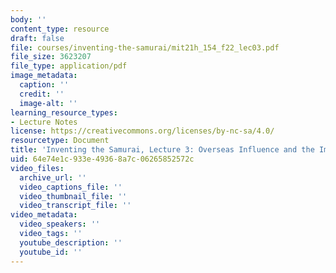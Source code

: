 ```yaml
---
body: ''
content_type: resource
draft: false
file: courses/inventing-the-samurai/mit21h_154_f22_lec03.pdf
file_size: 3623207
file_type: application/pdf
image_metadata:
  caption: ''
  credit: ''
  image-alt: ''
learning_resource_types:
- Lecture Notes
license: https://creativecommons.org/licenses/by-nc-sa/4.0/
resourcetype: Document
title: 'Inventing the Samurai, Lecture 3: Overseas Influence and the Imperial State'
uid: 64e74e1c-933e-4936-8a7c-06265852572c
video_files:
  archive_url: ''
  video_captions_file: ''
  video_thumbnail_file: ''
  video_transcript_file: ''
video_metadata:
  video_speakers: ''
  video_tags: ''
  youtube_description: ''
  youtube_id: ''
---
```

